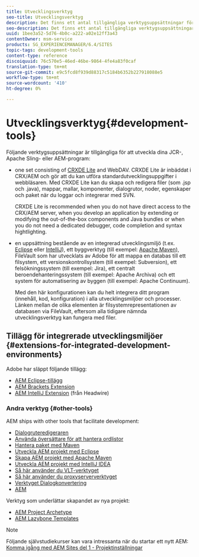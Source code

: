 ```yaml
---
title: Utvecklingsverktyg
seo-title: Utvecklingsverktyg
description: Det finns ett antal tillgängliga verktygsuppsättningar för att utveckla dina JCR-, Apache Sling- eller AEM-program
seo-description: Det finns ett antal tillgängliga verktygsuppsättningar för att utveckla dina JCR-, Apache Sling- eller AEM-program
uuid: 1bee3a52-5d76-4b0c-a222-a02e12ff3a43
contentOwner: msm-service
products: SG_EXPERIENCEMANAGER/6.4/SITES
topic-tags: development-tools
content-type: reference
discoiquuid: 76c570e5-46ed-46be-9864-4fe4a83f0caf
translation-type: tm+mt
source-git-commit: e9c5fcd8f939d88317c5184b6352b227918088e5
workflow-type: tm+mt
source-wordcount: '410'
ht-degree: 0%

---
```



# Utvecklingsverktyg{#development-tools}

Följande verktygsuppsättningar är tillgängliga för att utveckla dina JCR-, Apache Sling- eller AEM-program:

* one set consisting of [CRXDE Lite](/help/sites-developing/developing-with-crxde-lite.md) and WebDAV. CRXDE Lite är inbäddat i CRX/AEM och gör att du kan utföra standardutvecklingsuppgifter i webbläsaren. Med CRXDE Lite kan du skapa och redigera filer (som .jsp och .java), mappar, mallar, komponenter, dialogrutor, noder, egenskaper och paket när du loggar och integrerar med SVN.

   CRXDE Lite is recommended when you do not have direct access to the CRX/AEM server, when you develop an application by extending or modifying the out-of-the-box components and Java bundles or when you do not need a dedicated debugger, code completion and syntax hightlighting.

* en uppsättning bestående av en integrerad utvecklingsmiljö (t.ex. [Eclipse](/help/sites-developing/howto-projects-eclipse.md) eller [IntelliJ](/help/sites-developing/ht-intellij.md)), ett byggverktyg (till exempel: [Apache Maven](/help/sites-developing/ht-projects-maven.md)), FileVault som har utvecklats av Adobe för att mappa en databas till ett filsystem, ett versionskontrollsystem (till exempel: Subversion), ett felsökningssystem (till exempel: Jira), ett centralt beroendehanteringssystem (till exempel: Apache Archiva) och ett system för automatisering av byggen (till exempel: Apache Continuum).

   Med den här konfigurationen kan du helt integrera ditt program (innehåll, kod, konfiguration) i alla utvecklingsmiljöer och processer. Länken mellan de olika elementen är filsystemrepresentationen av databasen via FileVault, eftersom alla tidigare nämnda utvecklingsverktyg kan fungera med filer.

## Tillägg för integrerade utvecklingsmiljöer {#extensions-for-integrated-development-environments}

Adobe har släppt följande tillägg:

* [AEM Eclipse-tillägg](/help/sites-developing/aem-eclipse.md)
* [AEM Brackets Extension](/help/sites-developing/aem-brackets.md)
* [AEM IntelliJ Extension](https://github.com/headwirecom/aem-ide-tooling-4-intellij/blob/master/documenation/AEM%20Tooling%20Plugin%20for%20IntelliJ%20IDEA.pdf) (från Headwire)

### Andra verktyg {#other-tools}

AEM ships with other tools that facilitate development:

* [Dialogruteredigeraren](/help/sites-developing/dialog-editor.md)
* [Använda översättare för att hantera ordlistor](/help/sites-developing/i18n-translator.md)
* [Hantera paket med Maven](/help/sites-developing/vlt-mavenplugin.md)
* [Utveckla AEM projekt med Eclipse](/help/sites-developing/howto-projects-eclipse.md)
* [Skapa AEM projekt med Apache Maven](/help/sites-developing/ht-projects-maven.md)
* [Utveckla AEM projekt med IntelliJ IDEA](/help/sites-developing/ht-intellij.md)
* [Så här använder du VLT-verktyget](/help/sites-developing/ht-vlttool.md)
* [Så här använder du proxyserververktyget](/help/sites-developing/ht-proxy-server.md)
* [Verktyget Dialogkonvertering](/help/sites-developing/dialog-conversion.md)
* [AEM](/help/sites-developing/aem-repo-tool.md)

Verktyg som underlättar skapandet av nya projekt:

* [AEM Project Archetype](https://github.com/Adobe-Marketing-Cloud/aem-project-archetype)
* [AEM Lazybone Templates](https://github.com/Adobe-Consulting-Services/lazybones-aem-templates)

>[!NOTE]
>
>Följande självstudiekurser kan vara intressanta när du startar ett nytt AEM:\
>[Komma igång med AEM Sites del 1 - Projektinställningar](https://helpx.adobe.com/experience-manager/kt/sites/using/getting-started-wknd-tutorial-develop/part1.html)

